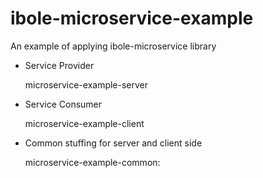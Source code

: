 # ibole-microservice-example
An example of applying ibole-microservice library

- Service Provider

  microservice-example-server

- Service Consumer

  microservice-example-client

- Common stuffing for server and client side

  microservice-example-common:
